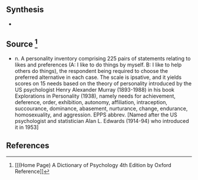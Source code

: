 ## Synthesis
- 
## Source [^1]
- n. A personality inventory comprising 225 pairs of statements relating to likes and preferences (A: I like to do things by myself. B: I like to help others do things), the respondent being required to choose the preferred alternative in each case. The scale is ipsative, and it yields scores on 15 needs based on the theory of personality introduced by the US psychologist Henry Alexander Murray (1893-1988) in his book Explorations in Personality (1938), namely needs for achievement, deference, order, exhibition, autonomy, affiliation, intraception, succourance, dominance, abasement, nurturance, change, endurance, homosexuality, and aggression. EPPS abbrev. \[Named after the US psychologist and statistician Alan L. Edwards (1914-94) who introduced it in 1953]
## References

[^1]: [[(Home Page) A Dictionary of Psychology 4th Edition by Oxford Reference]]
